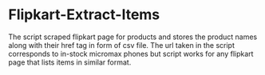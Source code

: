# Flipkart-Extract-Items
The script scraped flipkart page for products and stores the product names along with their href tag in form of csv file.
The url taken in the script corresponds to in-stock micromax phones but script works for any flipkart page that lists items in similar format.
